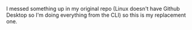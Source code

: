 I messed something up in my original repo (Linux doesn't have Github Desktop so I'm doing everything from the CLI) so this is my replacement one. 
